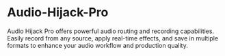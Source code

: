 # Audio-Hijack-Pro
Audio Hijack Pro offers powerful audio routing and recording capabilities. Easily record from any source, apply real-time effects, and save in multiple formats to enhance your audio workflow and production quality.
